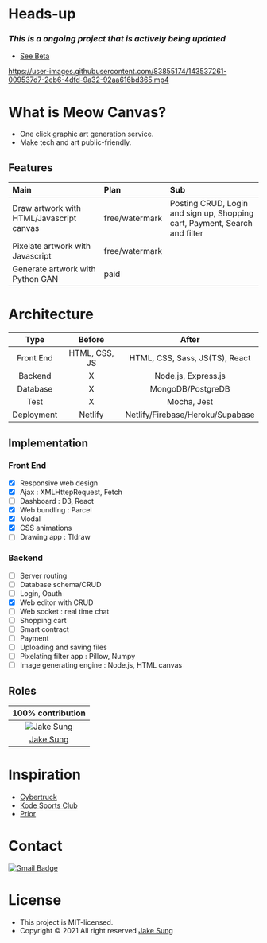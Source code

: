 # Heads-up
### *This is a ongoing project that is actively being updated*

- [See Beta](https://meowcanvas.netlify.app/)

https://user-images.githubusercontent.com/83855174/143537261-009537d7-2eb6-4dfd-9a32-92aa616bd365.mp4
  
# What is Meow Canvas?
- One click graphic art generation service. 
- Make tech and art public-friendly.

## Features
|Main|Plan|Sub|
|:---|:--|:---|
|Draw artwork with HTML/Javascript canvas|free/watermark|Posting CRUD, Login and sign up, Shopping cart, Payment, Search and filter|
|Pixelate artwork with Javascript|free/watermark
|Generate artwork with Python GAN|paid

# Architecture
|Type|Before|After|
|:-----:|:----:|:---:|
|Front End|HTML, CSS, JS|HTML, CSS, Sass, JS(TS), React|
|Backend|X              |Node.js, Express.js|
|Database|X             |MongoDB/PostgreDB|
|Test|X                 |Mocha, Jest|
|Deployment|Netlify     |Netlify/Firebase/Heroku/Supabase|

## Implementation
### Front End
- [X] Responsive web design
- [X] Ajax : XMLHttepRequest, Fetch
- [ ] Dashboard : D3, React
- [X] Web bundling : Parcel
- [X] Modal
- [X] CSS animations
- [ ] Drawing app : Tldraw

### Backend
- [ ] Server routing
- [ ] Database schema/CRUD
- [ ] Login, Oauth
- [X] Web editor with CRUD
- [ ] Web socket : real time chat
- [ ] Shopping cart
- [ ] Smart contract
- [ ] Payment
- [ ] Uploading and saving files
- [ ] Pixelating filter app : Pillow, Numpy
- [ ] Image generating engine : Node.js, HTML canvas

## Roles 
|100% contribution|
|:-------:|
|<img src="https://github.com/developerasun.png?size=200" alt="Jake Sung"/>|
|<a href="https://github.com/developerasun">Jake Sung</a>|

# Inspiration
- [Cybertruck](https://bruno-simon.com/#cybertruck)
- [Kode Sports Club](https://www.kodeclubs.com/)
- [Prior](https://prior.co.jp/discover/en)

# Contact
[![Gmail Badge](https://img.shields.io/badge/Gmail-d14836?style=flat-square&logo=Gmail&logoColor=white&link=mailto:designerasun@gmail.com)](mailto:designerasun@gmail.com)

# License 
- This project is MIT-licensed.
- Copyright © 2021 All right reserved [Jake Sung](https://github.com/developerasun) 


